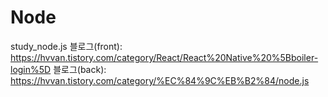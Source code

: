 # Node
study_node.js
블로그(front): https://hvvan.tistory.com/category/React/React%20Native%20%5Bboiler-login%5D
블로그(back): https://hvvan.tistory.com/category/%EC%84%9C%EB%B2%84/node.js

